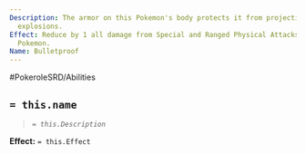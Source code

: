 ```yaml
---
Description: The armor on this Pokemon's body protects it from projectiles and small
  explosions.
Effect: Reduce by 1 all damage from Special and Ranged Physical Attacks done to this
  Pokemon.
Name: Bulletproof
---
```


#PokeroleSRD/Abilities

## `= this.name`

> *`= this.Description`*

**Effect:** `= this.Effect`